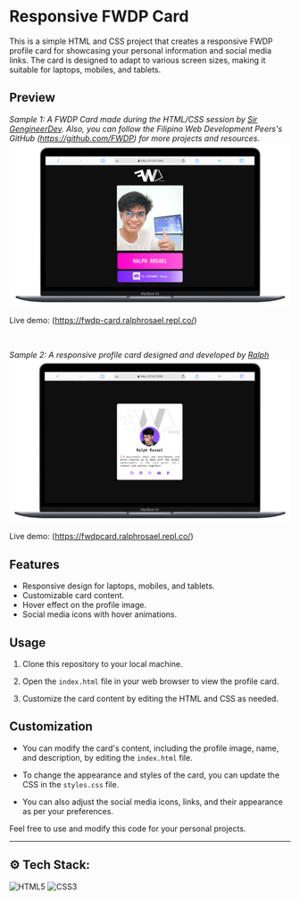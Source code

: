 # Responsive FWDP Card

This is a simple HTML and CSS project that creates a responsive FWDP profile card for showcasing your personal information and social media links. The card is designed to adapt to various screen sizes, making it suitable for laptops, mobiles, and tablets.

## Preview

*Sample 1: A FWDP Card made during the HTML/CSS session by [Sir GengineerDev](https://github.com/GengineerDev). Also, you can follow the Filipino Web Development Peers's GitHub (https://github.com/FWDP) for more projects and resources.*
![Responsive Profile Card](screenshot/card-01.png)

Live demo: (https://fwdp-card.ralphrosael.repl.co/)

<br> 

*Sample 2: A responsive profile card designed and developed by [Ralph](https://github.com/coder-ralph)*
![Responsive Profile Card](screenshot/card-02.png)

Live demo: (https://fwdpcard.ralphrosael.repl.co/)

## Features

- Responsive design for laptops, mobiles, and tablets.
- Customizable card content.
- Hover effect on the profile image.
- Social media icons with hover animations.

## Usage

1. Clone this repository to your local machine.

2. Open the `index.html` file in your web browser to view the profile card.

3. Customize the card content by editing the HTML and CSS as needed.

## Customization

- You can modify the card's content, including the profile image, name, and description, by editing the `index.html` file.

- To change the appearance and styles of the card, you can update the CSS in the `styles.css` file.

- You can also adjust the social media icons, links, and their appearance as per your preferences.


Feel free to use and modify this code for your personal projects.

---

## ⚙️ Tech Stack:

![HTML5](https://img.shields.io/badge/html5-%23E34F26.svg?style=for-the-badge&logo=html5&logoColor=white) ![CSS3](https://img.shields.io/badge/css3-%231572B6.svg?style=for-the-badge&logo=css3&logoColor=white)